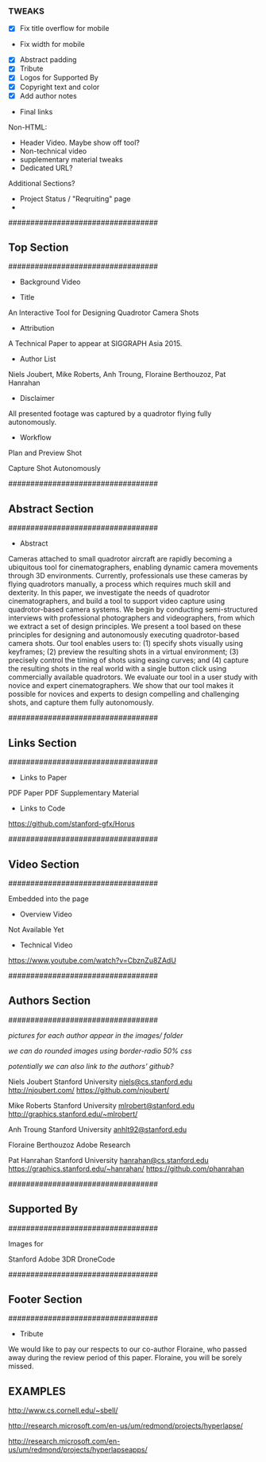 

### TWEAKS

- [X] Fix title overflow for mobile
- Fix width for mobile
- [X] Abstract padding
- [X] Tribute
- [X] Logos for Supported By
- [X] Copyright text and color
- [X] Add author notes
- Final links

Non-HTML:
- Header Video. Maybe show off tool?
- Non-technical video
- supplementary material tweaks
- Dedicated URL? 

Additional Sections?
- Project Status / "Reqruiting" page
- 

##################################
## Top Section
##################################

- Background Video

- Title

An Interactive Tool for Designing Quadrotor Camera Shots

- Attribution

A Technical Paper to appear at SIGGRAPH Asia 2015.

- Author List

Niels Joubert, Mike Roberts, Anh Troung, Floraine Berthouzoz, Pat Hanrahan


- Disclaimer

All presented footage was captured by a quadrotor flying fully autonomously. 

- Workflow

Plan and Preview Shot

Capture Shot Autonomously

##################################
## Abstract Section
##################################


- Abstract

Cameras attached to small quadrotor aircraft are rapidly becoming a ubiquitous tool for cinematographers, enabling dynamic camera movements through 3D environments.
Currently, professionals use these cameras by flying quadrotors manually, a process which requires much skill and dexterity. 
In this paper, we investigate the needs of quadrotor cinematographers, and build a tool to support video capture using quadrotor-based camera systems.
We begin by conducting semi-structured interviews with professional photographers and videographers, from which we extract a set of design principles.
We present a tool based on these principles for designing and autonomously executing quadrotor-based camera shots.
Our tool enables users to: (1) specify shots visually using keyframes; (2) preview the resulting shots in a virtual environment; (3) precisely control the timing of shots using easing curves; and (4) capture the resulting shots in the real world with a single button click using commercially available quadrotors.
We evaluate our tool in a user study with novice and expert cinematographers.
We show that our tool makes it possible for novices and experts to design compelling and challenging shots, and capture them fully autonomously.


##################################
## Links Section
##################################

- Links to Paper

PDF Paper
PDF Supplementary Material

- Links to Code

https://github.com/stanford-gfx/Horus

##################################
## Video Section
##################################

Embedded into the page

- Overview Video

Not Available Yet

- Technical Video

https://www.youtube.com/watch?v=CbznZu8ZAdU


##################################
## Authors Section
##################################

*pictures for each author appear in the images/ folder*

*we can do rounded images using border-radio 50% css*

*potentially we can also link to the authors' github?*

Niels Joubert 
Stanford University
niels@cs.stanford.edu
http://njoubert.com/
https://github.com/njoubert/


Mike Roberts 
Stanford University
mlrobert@stanford.edu
http://graphics.stanford.edu/~mlrobert/

Anh Troung 
Stanford University
anhlt92@stanford.edu


Floraine Berthouzoz
Adobe Research

Pat Hanrahan
Stanford University
hanrahan@cs.stanford.edu
https://graphics.stanford.edu/~hanrahan/
https://github.com/phanrahan




##################################
## Supported By 
##################################

Images for

Stanford
Adobe
3DR
DroneCode


##################################
## Footer Section
##################################


- Tribute

We would like to pay our respects to our co-author Floraine, who passed away during the review period of this paper. Floraine, you will be sorely missed.




## EXAMPLES

http://www.cs.cornell.edu/~sbell/

http://research.microsoft.com/en-us/um/redmond/projects/hyperlapse/

http://research.microsoft.com/en-us/um/redmond/projects/hyperlapseapps/
